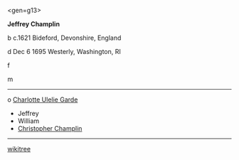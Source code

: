 <gen=g13>

<b>Jeffrey Champlin</b>

b c.1621 Bideford, Devonshire, England

d Dec 6 1695 Westerly, Washington, RI

f

m

<hr>

o [Charlotte Ulelie Garde](charlotte_ulelie_garde.md)

- Jeffrey
- William 
- [Christopher Champlin](../g12/christopher_champlin.md)

<hr>

[wikitree](https://www.wikitree.com/wiki/Champlin-107)